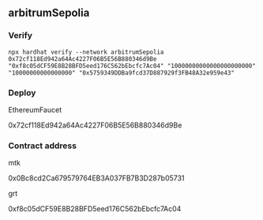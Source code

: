 ## arbitrumSepolia

### Verify

```shell
npx hardhat verify --network arbitrumSepolia 0x72cf118Ed942a64Ac4227F06B5E56B880346d9Be "0xf8c05dCF59E8B28BFD5eed176C562bEbcfc7Ac04" "10000000000000000000000" "10000000000000000" "0x5759349DDBa9fcd37D887929f3FB48A32e959e43"
```

### Deploy

EthereumFaucet

0x72cf118Ed942a64Ac4227F06B5E56B880346d9Be

### Contract address

mtk

0x0Bc8cd2Ca679579764EB3A037FB7B3D287b05731

grt

0xf8c05dCF59E8B28BFD5eed176C562bEbcfc7Ac04
